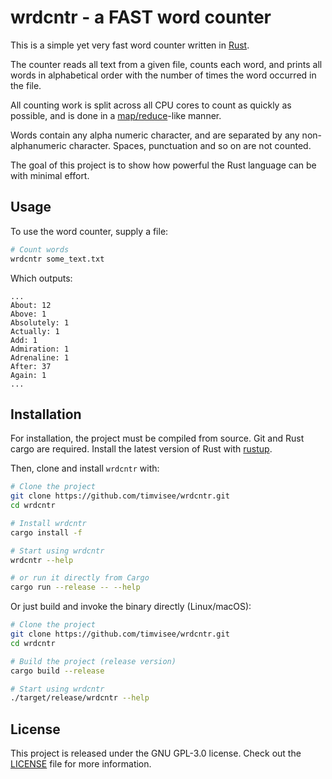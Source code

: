 # wrdcntr - a FAST word counter
This is a simple yet very fast word counter written in [Rust][rust].

The counter reads all text from a given file, counts each word,
and prints all words in alphabetical order with the number of times the word
occurred in the file.

All counting work is split across all CPU cores to count as quickly as possible,
and is done in a [map/reduce][mapreduce]-like manner.

Words contain any alpha numeric character, and are separated by any
non-alphanumeric character. Spaces, punctuation and so on are not counted.

The goal of this project is to show how powerful the Rust language can be with
minimal effort.

## Usage
To use the word counter, supply a file:
```bash
# Count words
wrdcntr some_text.txt
```

Which outputs:

```
...
About: 12
Above: 1
Absolutely: 1
Actually: 1
Add: 1
Admiration: 1
Adrenaline: 1
After: 37
Again: 1
...
```

## Installation
For installation, the project must be compiled from source.
Git and Rust cargo are required.
Install the latest version of Rust with [rustup][rustup].

Then, clone and install `wrdcntr` with:

```bash
# Clone the project
git clone https://github.com/timvisee/wrdcntr.git
cd wrdcntr

# Install wrdcntr
cargo install -f

# Start using wrdcntr
wrdcntr --help

# or run it directly from Cargo
cargo run --release -- --help
```

Or just build and invoke the binary directly (Linux/macOS):

```bash
# Clone the project
git clone https://github.com/timvisee/wrdcntr.git
cd wrdcntr

# Build the project (release version)
cargo build --release

# Start using wrdcntr
./target/release/wrdcntr --help
```

## License
This project is released under the GNU GPL-3.0 license.
Check out the [LICENSE](LICENSE) file for more information.


[rust]: https://rust-lang.org/
[rustup]: https://rustup.rs/
[mapreduce]: https://en.wikipedia.org/wiki/MapReduce
